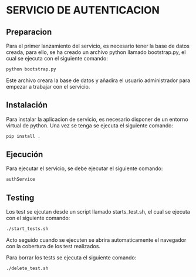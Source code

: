 # SERVICIO DE AUTENTICACION


## Preparacion
Para el primer lanzamiento del servicio, es necesario tener la base de datos creada, para ello, se ha creado un archivo python llamado bootstrap.py, el cual se ejecuta con el siguiente comando:

```bash
python bootstrap.py
```

Este archivo creara la base de datos y añadira el usuario administrador para empezar a trabajar con el servicio.

## Instalación
Para instalar la aplicacion de servicio, es necesario disponer de un entorno virtual de python. Una vez se tenga se ejecuta el siguiente comando:

```bash
pip install .
```

## Ejecución
Para ejecutar el servicio, se debe ejecutar el siguiente comando:

```bash
authService
```

## Testing
Los test se ejcutan desde un script llamado starts_test.sh, el cual se ejecuta con el siguiente comando:

```bash
./start_tests.sh
```
Acto seguido cuando se ejecuten se abrira automaticamente el navegador con la cobertura de los test realizados.

Para borrar los tests se ejecuta el siguiente comando:

```bash
./delete_test.sh
```